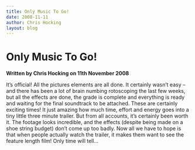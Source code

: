 ```yaml
---
title: Only Music To Go!
date: 2008-11-11
author: Chris Hocking
layout: blog
---
```

# Only Music To Go!

**Written by Chris Hocking on 11th November 2008**

It’s official! All the pictures elements are all done. It certainly wasn’t easy – and there has been a lot of brain numbing rotoscoping the last few weeks, but all the effects are done, the grade is complete and everything is ready and waiting for the final soundtrack to be attached. These are certainly exciting times! It just amazing how much time, effort and energy goes into a tiny little three minute trailer. But from all accounts, it’s certainly been worth it. The footage looks incredible, and the effects (despite being made on a shoe string budget) don’t come up too badly. Now all we have to hope is that when people actually watch the trailer, it makes them want to see the feature length film! Only time will tell…